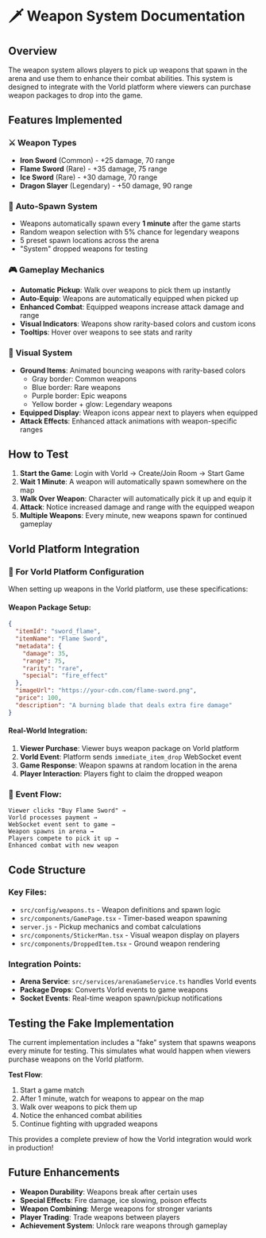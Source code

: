 # 🗡️ Weapon System Documentation

## Overview
The weapon system allows players to pick up weapons that spawn in the arena and use them to enhance their combat abilities. This system is designed to integrate with the Vorld platform where viewers can purchase weapon packages to drop into the game.

## Features Implemented

### ⚔️ **Weapon Types**
- **Iron Sword** (Common) - +25 damage, 70 range
- **Flame Sword** (Rare) - +35 damage, 75 range 
- **Ice Sword** (Rare) - +30 damage, 70 range
- **Dragon Slayer** (Legendary) - +50 damage, 90 range

### 🎯 **Auto-Spawn System**
- Weapons automatically spawn every **1 minute** after the game starts
- Random weapon selection with 5% chance for legendary weapons
- 5 preset spawn locations across the arena
- "System" dropped weapons for testing

### 🎮 **Gameplay Mechanics**
- **Automatic Pickup**: Walk over weapons to pick them up instantly
- **Auto-Equip**: Weapons are automatically equipped when picked up
- **Enhanced Combat**: Equipped weapons increase attack damage and range
- **Visual Indicators**: Weapons show rarity-based colors and custom icons
- **Tooltips**: Hover over weapons to see stats and rarity

### 🎨 **Visual System**
- **Ground Items**: Animated bouncing weapons with rarity-based colors
  - Gray border: Common weapons
  - Blue border: Rare weapons  
  - Purple border: Epic weapons
  - Yellow border + glow: Legendary weapons
- **Equipped Display**: Weapon icons appear next to players when equipped
- **Attack Effects**: Enhanced attack animations with weapon-specific ranges

## How to Test

1. **Start the Game**: Login with Vorld → Create/Join Room → Start Game
2. **Wait 1 Minute**: A weapon will automatically spawn somewhere on the map
3. **Walk Over Weapon**: Character will automatically pick it up and equip it
4. **Attack**: Notice increased damage and range with the equipped weapon
5. **Multiple Weapons**: Every minute, new weapons spawn for continued gameplay

## Vorld Platform Integration

### 🛒 **For Vorld Platform Configuration**
When setting up weapons in the Vorld platform, use these specifications:

#### **Weapon Package Setup**:
```json
{
  "itemId": "sword_flame",
  "itemName": "Flame Sword", 
  "metadata": {
    "damage": 35,
    "range": 75,
    "rarity": "rare",
    "special": "fire_effect"
  },
  "imageUrl": "https://your-cdn.com/flame-sword.png",
  "price": 100,
  "description": "A burning blade that deals extra fire damage"
}
```

#### **Real-World Integration**:
1. **Viewer Purchase**: Viewer buys weapon package on Vorld platform
2. **Vorld Event**: Platform sends `immediate_item_drop` WebSocket event
3. **Game Response**: Weapon spawns at random location in the arena
4. **Player Interaction**: Players fight to claim the dropped weapon

### 🎪 **Event Flow**:
```
Viewer clicks "Buy Flame Sword" → 
Vorld processes payment → 
WebSocket event sent to game → 
Weapon spawns in arena → 
Players compete to pick it up →
Enhanced combat with new weapon
```

## Code Structure

### **Key Files**:
- `src/config/weapons.ts` - Weapon definitions and spawn logic
- `src/components/GamePage.tsx` - Timer-based weapon spawning  
- `server.js` - Pickup mechanics and combat calculations
- `src/components/StickerMan.tsx` - Visual weapon display on players
- `src/components/DroppedItem.tsx` - Ground weapon rendering

### **Integration Points**:
- **Arena Service**: `src/services/arenaGameService.ts` handles Vorld events
- **Package Drops**: Converts Vorld events to game weapons
- **Socket Events**: Real-time weapon spawn/pickup notifications

## Testing the Fake Implementation

The current implementation includes a "fake" system that spawns weapons every minute for testing. This simulates what would happen when viewers purchase weapons on the Vorld platform.

**Test Flow**:
1. Start a game match
2. After 1 minute, watch for weapons to appear on the map
3. Walk over weapons to pick them up
4. Notice the enhanced combat abilities
5. Continue fighting with upgraded weapons

This provides a complete preview of how the Vorld integration would work in production!

## Future Enhancements

- **Weapon Durability**: Weapons break after certain uses
- **Special Effects**: Fire damage, ice slowing, poison effects
- **Weapon Combining**: Merge weapons for stronger variants
- **Player Trading**: Trade weapons between players
- **Achievement System**: Unlock rare weapons through gameplay